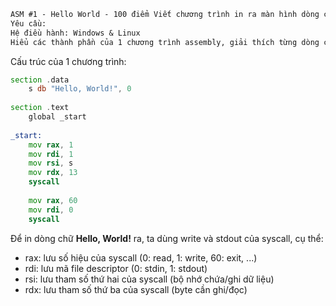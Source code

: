 ``` txt
ASM #1 - Hello World - 100 điểm Viết chương trình in ra màn hình dòng chữ "Hello, World!"
Yêu cầu:
Hệ điều hành: Windows & Linux
Hiểu các thành phần của 1 chương trình assembly, giải thích từng dòng code
```
Cấu trúc của 1 chương trình: 
``` asm
section .data 
    s db "Hello, World!", 0
    
section .text 
    global _start
    
_start: 
    mov rax, 1 
    mov rdi, 1
    mov rsi, s 
    mov rdx, 13
    syscall
    
    mov rax, 60
    mov rdi, 0
    syscall
```
Để in dòng chữ **Hello, World!** ra, ta dùng write và stdout của syscall, cụ thể: 
+ rax: lưu số hiệu của syscall (0: read, 1: write, 60: exit, ...)
+ rdi: lưu mã file descriptor (0: stdin, 1: stdout)
+ rsi: lưu tham số thứ hai của syscall (bộ nhớ chứa/ghi dữ liệu)
+ rdx: lưu tham số thứ ba của syscall (byte cần ghi/đọc) 
